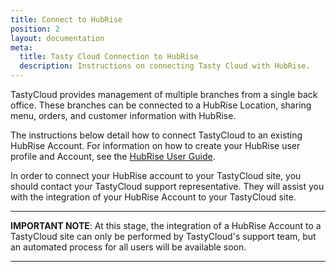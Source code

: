 ```yaml
---
title: Connect to HubRise
position: 2
layout: documentation
meta:
  title: Tasty Cloud Connection to HubRise
  description: Instructions on connecting Tasty Cloud with HubRise.
---
```


TastyCloud provides management of multiple branches from a single back office. These branches can be connected to a HubRise Location, sharing menu, orders, and customer information with HubRise.

The instructions below detail how to connect TastyCloud to an existing HubRise Account.  For information on how to create your HubRise user profile and Account, see the [HubRise User Guide](https://www.hubrise.com/apps/hubrise/). 

In order to connect your HubRise account to your TastyCloud site, you should contact your TastyCloud support representative. They will assist you with the integration of your HubRise Account to your TastyCloud site.

---

**IMPORTANT NOTE**: At this stage, the integration of a HubRise Account to a TastyCloud site can only be performed by TastyCloud's support team, but an automated process for all users will be available soon.

---